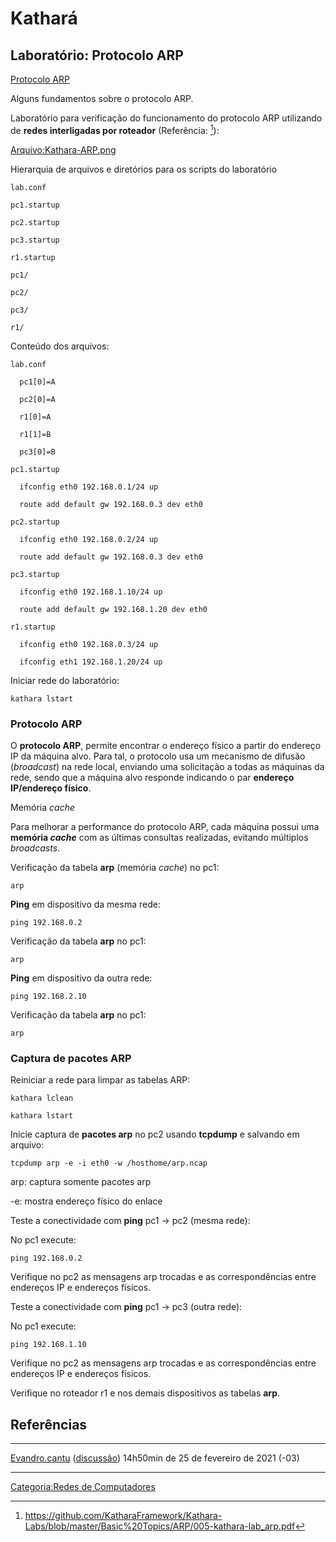 # Kathará

## Laboratório: Protocolo ARP

<a href="Protocolo_ARP" class="wikilink" title="Protocolo ARP">Protocolo ARP</a>  
Alguns fundamentos sobre o protocolo ARP.

Laboratório para verificação do funcionamento do protocolo ARP utilizando de **redes interligadas por roteador** (Referência: [^1]):

<a href="Arquivo:Kathara-ARP.png" class="wikilink" title="Arquivo:Kathara-ARP.png">Arquivo:Kathara-ARP.png</a>

Hierarquia de arquivos e diretórios para os scripts do laboratório  

`lab.conf`  
`pc1.startup`  
`pc2.startup`  
`pc3.startup`  
`r1.startup`  
`pc1/`  
`pc2/`  
`pc3/`  
`r1/`

Conteúdo dos arquivos:

`lab.conf`  
`  pc1[0]=A`  
`  pc2[0]=A`  
`  r1[0]=A`  
`  r1[1]=B`  
`  pc3[0]=B`

`pc1.startup`  
`  ifconfig eth0 192.168.0.1/24 up`  
`  route add default gw 192.168.0.3 dev eth0`

`pc2.startup`  
`  ifconfig eth0 192.168.0.2/24 up`  
`  route add default gw 192.168.0.3 dev eth0`

`pc3.startup`  
`  ifconfig eth0 192.168.1.10/24 up`  
`  route add default gw 192.168.1.20 dev eth0`

`r1.startup`  
`  ifconfig eth0 192.168.0.3/24 up`  
`  ifconfig eth1 192.168.1.20/24 up`

Iniciar rede do laboratório:

`kathara lstart`

### Protocolo ARP

O **protocolo ARP**, permite encontrar o endereço físico a partir do endereço IP da máquina alvo. Para tal, o protocolo usa um mecanismo de difusão (*broadcast*) na rede local, enviando uma solicitação a todas as máquinas da rede, sendo que a máquina alvo responde indicando o par **endereço IP/endereço físico**.

Memória *cache*  
Para melhorar a performance do protocolo ARP, cada máquina possui uma **memória *cache*** com as últimas consultas realizadas, evitando múltiplos *broadcasts*.

Verificação da tabela **arp** (memória *cache*) no pc1:

`arp`

**Ping** em dispositivo da mesma rede:

`ping 192.168.0.2`

Verificação da tabela **arp** no pc1:

`arp`

**Ping** em dispositivo da outra rede:

`ping 192.168.2.10`

Verificação da tabela **arp** no pc1:

`arp`

### Captura de pacotes ARP

Reiniciar a rede para limpar as tabelas ARP:

`kathara lclean`  
`kathara lstart`

Inicie captura de **pacotes arp** no pc2 usando **tcpdump** e salvando em arquivo:

`tcpdump arp -e -i eth0 -w /hosthome/arp.ncap`

  
arp: captura somente pacotes arp

-e: mostra endereço físico do enlace

Teste a conectividade com **ping** pc1 -\> pc2 (mesma rede):

  
No pc1 execute:

`ping 192.168.0.2`

  
Verifique no pc2 as mensagens arp trocadas e as correspondências entre endereços IP e endereços físicos.

Teste a conectividade com **ping** pc1 -\> pc3 (outra rede):

  
No pc1 execute:

`ping 192.168.1.10`

  
Verifique no pc2 as mensagens arp trocadas e as correspondências entre endereços IP e endereços físicos.

Verifique no roteador r1 e nos demais dispositivos as tabelas **arp**.

## Referências

<references />

------------------------------------------------------------------------

<a href="Usuário:Evandro.cantu" class="wikilink" title="Evandro.cantu">Evandro.cantu</a> (<a href="Usuário_Discussão:Evandro.cantu" class="wikilink" title="discussão">discussão</a>) 14h50min de 25 de fevereiro de 2021 (-03)

------------------------------------------------------------------------

<a href="Categoria:Redes_de_Computadores" class="wikilink" title="Categoria:Redes de Computadores">Categoria:Redes de Computadores</a>

[^1]: <https://github.com/KatharaFramework/Kathara-Labs/blob/master/Basic%20Topics/ARP/005-kathara-lab_arp.pdf>
